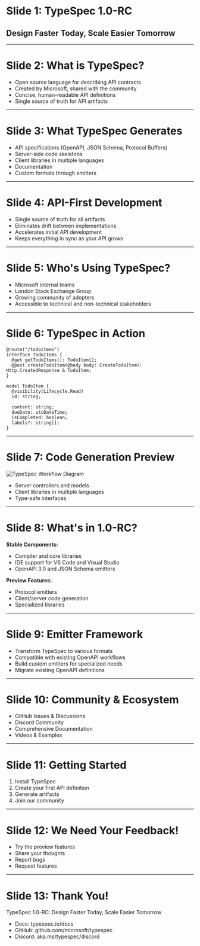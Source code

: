 # Slide 1: TypeSpec 1.0-RC

## Design Faster Today, Scale Easier Tomorrow

---

# Slide 2: What is TypeSpec?

- Open source language for describing API contracts
- Created by Microsoft, shared with the community
- Concise, human-readable API definitions
- Single source of truth for API artifacts

---

# Slide 3: What TypeSpec Generates

- API specifications (OpenAPI, JSON Schema, Protocol Buffers)
- Server-side code skeletons
- Client libraries in multiple languages
- Documentation
- Custom formats through emitters

---

# Slide 4: API-First Development

- Single source of truth for all artifacts
- Eliminates drift between implementations
- Accelerates initial API development
- Keeps everything in sync as your API grows

---

# Slide 5: Who's Using TypeSpec?

- Microsoft internal teams
- London Stock Exchange Group
- Growing community of adopters
- Accessible to technical and non-technical stakeholders

---

# Slide 6: TypeSpec in Action

```tsp
@route("/todoitems")
interface TodoItems {
  @get getTodoItems(): TodoItem[];
  @post createTodoItem(@body body: CreateTodoItem): Http.CreatedResponse & TodoItem;
}

model TodoItem {
  @visibility(Lifecycle.Read)
  id: string;

  content: string;
  dueDate: utcDateTime;
  isCompleted: boolean;
  labels?: string[];
}
```

---

# Slide 7: Code Generation Preview

![TypeSpec Workflow Diagram](./workflow-diagram-full.png)

- Server controllers and models
- Client libraries in multiple languages
- Type-safe interfaces

---

# Slide 8: What's in 1.0-RC?

**Stable Components:**

- Compiler and core libraries
- IDE support for VS Code and Visual Studio
- OpenAPI 3.0 and JSON Schema emitters

**Preview Features:**

- Protocol emitters
- Client/server code generation
- Specialized libraries

---

# Slide 9: Emitter Framework

- Transform TypeSpec to various formats
- Compatible with existing OpenAPI workflows
- Build custom emitters for specialized needs
- Migrate existing OpenAPI definitions

---

# Slide 10: Community & Ecosystem

- GitHub Issues & Discussions
- Discord Community
- Comprehensive Documentation
- Videos & Examples

---

# Slide 11: Getting Started

1. Install TypeSpec
2. Create your first API definition
3. Generate artifacts
4. Join our community

---

# Slide 12: We Need Your Feedback!

- Try the preview features
- Share your thoughts
- Report bugs
- Request features

---

# Slide 13: Thank You!

TypeSpec 1.0-RC: Design Faster Today, Scale Easier Tomorrow

- Docs: typespec.io/docs
- GitHub: github.com/microsoft/typespec
- Discord: aka.ms/typespec/discord
